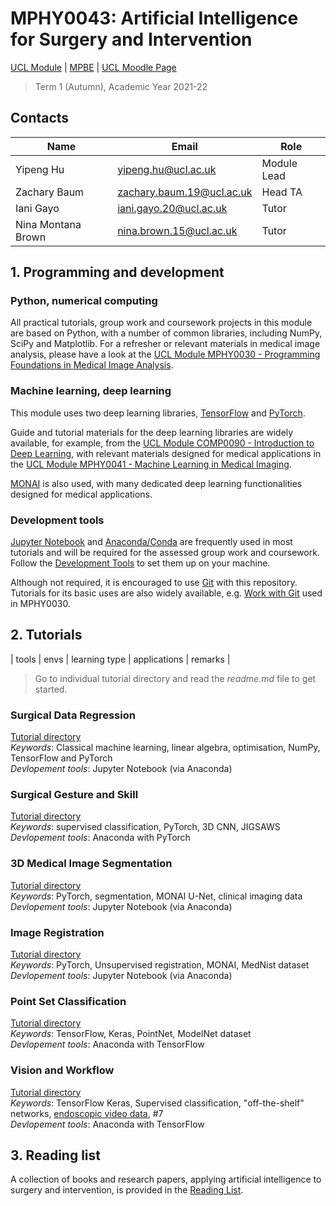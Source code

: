 # MPHY0043: Artificial Intelligence for Surgery and Intervention
[UCL Module](https://www.ucl.ac.uk/module-catalogue/modules/artificial-intelligence-for-surgery-and-intervention-MPHY0043) | [MPBE](https://www.ucl.ac.uk/medical-physics-biomedical-engineering/) | [UCL Moodle Page](https://moodle.ucl.ac.uk/course/view.php?id=25195)
>Term 1 (Autumn), Academic Year 2021-22 


## Contacts
|Name                 | Email                       | Role                    |
|---------------------|-----------------------------|-------------------------|
|Yipeng Hu            | <yipeng.hu@ucl.ac.uk>       | Module Lead             |
|Zachary Baum         | <zachary.baum.19@ucl.ac.uk> | Head TA                 |
|Iani Gayo            | <iani.gayo.20@ucl.ac.uk>    | Tutor                   |
|Nina Montana Brown   | <nina.brown.15@ucl.ac.uk>   | Tutor                   |


## 1. Programming and development

### Python, numerical computing 
All practical tutorials, group work and coursework projects in this module are based on Python, with a number of common libraries, including NumPy, SciPy and Matplotlib. For a refresher or relevant materials in medical image analysis, please have a look at the [UCL Module MPHY0030 - Programming Foundations in Medical Image Analysis](https://weisslab.cs.ucl.ac.uk/YipengHu/mphy0030).

### Machine learning, deep learning
This module uses two deep learning libraries, [TensorFlow](https://www.tensorflow.org/) and [PyTorch](https://pytorch.org/).

Guide and tutorial materials for the deep learning libraries are widely available, for example, from the [UCL Module COMP0090 - Introduction to Deep Learning](https://github.com/YipengHu/COMP0090), with relevant materials designed for medical applications in the [UCL Module MPHY0041 - Machine Learning in Medical Imaging](https://weisslab.cs.ucl.ac.uk/YipengHu/mphy0041).  

[MONAI](https://monai.io/) is also used, with many dedicated deep learning functionalities designed for medical applications.

### Development tools
[Jupyter Notebook](https://jupyter.org/) and [Anaconda/Conda](https://www.anaconda.com/products/individual) are frequently used in most tutorials and will be required for the assessed group work and coursework. Follow the [Development Tools](docs/dev_tools.md) to set them up on your machine.  

Although not required, it is encouraged to use [Git](https://git-scm.com/) with this repository. Tutorials for its basic uses are also widely available, e.g. [Work with Git](https://weisslab.cs.ucl.ac.uk/YipengHu/mphy0030/-/blob/main/docs/dev_env_git.md) used in MPHY0030.


## 2. Tutorials
| tools | envs | learning type | applications | remarks |
>Go to individual tutorial directory and read the _readme.md_ file to get started. 

### Surgical Data Regression
[Tutorial directory](tutorials/regression)  
_Keywords_: Classical machine learning, linear algebra, optimisation, NumPy, TensorFlow and PyTorch  
_Devlopement tools_: Jupyter Notebook (via Anaconda) 

### Surgical Gesture and Skill
[Tutorial directory](tutorials/gesture)  
_Keywords_: supervised classification, PyTorch, 3D CNN, JIGSAWS  
_Devlopement tools_: Anaconda with PyTorch

### 3D Medical Image Segmentation
[Tutorial directory](tutorials/segmentation)  
_Keywords_: PyTorch, segmentation, MONAI U-Net, clinical imaging data  
_Devlopement tools_: Jupyter Notebook (via Anaconda)  

### Image Registration
[Tutorial directory](tutorials/registration)  
_Keywords_: PyTorch, Unsupervised registration, MONAI, MedNist dataset  
_Devlopement tools_: Jupyter Notebook (via Anaconda)  

### Point Set Classification
[Tutorial directory](tutorials/pointset)  
_Keywords_: TensorFlow, Keras, PointNet, ModelNet dataset  
_Devlopement tools_: Anaconda with TensorFlow  

### Vision and Workflow
[Tutorial directory](tutorials/scopic)  
_Keywords_: TensorFlow Keras, Supervised classification, "off-the-shelf" networks, [endoscopic video data](https://www.synapse.org/#!Synapse:syn25147789/wiki/608848), #7  
_Devlopement tools_: Anaconda with TensorFlow 


## 3. Reading list
A collection of books and research papers, applying artificial intelligence to surgery and intervention, is provided in the [Reading List](docs/reading.md).
